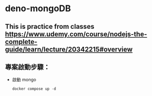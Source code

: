 # deno-mongoDB

## This is practice from classes https://www.udemy.com/course/nodejs-the-complete-guide/learn/lecture/20342215#overview

## 專案啟動步驟：

- 啟動 mongo
  ```jsx
  docker compose up -d
  ```
